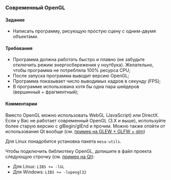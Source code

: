 ### Современный OpenGL
#### Задание
* Написать программу, рисующую простую сцену с одним-двумя объектами.

#### Требования
* Программа должна работать быстро и плавно (не забудьте отключить режим энергосбережения у ноутбука). Желательно, чтобы программа не потребляла 100% ресурса CPU;
* После запуска программа выводит версию OpenGL;
* Программа показывает число выводимых кадров в секунду (FPS);
* В программе использована хотя бы одна пара шейдеров (вершинный + фрагментный);

#### Комментарии
Вместо OpenGL можно использовать WebGL (JavaScript) или DirectX. Если у Вас не работает современный OpenGL (3.Х и выше), используйте более старую версию с glBegin/glEnd и прочим. Можно также отойти от использования Qt вообще (см. [пример на GLEW + GLFW + glm](https://github.com/eveningsteps/cg16/blob/master/lab4-glfw/readme.md))

Для Linux понадобится установка пакета `mesa-utils`.

Чтобы подключить библиотеку OpenGL, допишите в файл проекта следующую строчку (см. [пример на Qt](https://github.com/eveningsteps/cg16/blob/master/lab4-qt)):

* Для Linux: `LIBS += -lGL`
* Для Windows: `LIBS += -lopengl32`